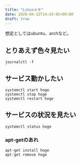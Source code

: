 ```yaml
---
title: "Linuxメモ"
date: 2020-04-22T14:43:05+09:00
draft: true
---
```



想定としてはubuntu、archなど。

## とりあえず色々見たい

```
journalctl -f
```

## サービス動かしたい


```
systemctl start hoge
systemctl stop hoge
systemctl restart hoge
```

## サービスの状況を見たい

```
systemctl status hoge
```

### apt-getのあれ

```
apt-get install hoge
apt-get remove hoge
```
